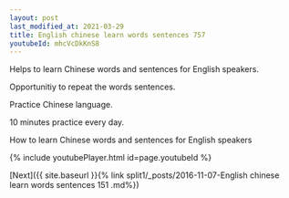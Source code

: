 ```yaml
---
layout: post
last_modified_at: 2021-03-29
title: English chinese learn words sentences 757 
youtubeId: mhcVcDkKnS8
---
```

 
 
Helps to learn Chinese words and sentences for English speakers.

Opportunitiy to repeat the words sentences. 

Practice Chinese language. 
 
10 minutes practice every day. 
 
How to learn Chinese words and sentences for English speakers 
 
{% include youtubePlayer.html id=page.youtubeId %}
 
 
[Next]({{ site.baseurl }}{% link  split1/_posts/2016-11-07-English chinese learn words sentences 151 .md%})
 
